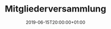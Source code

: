 ---
title: "Mitgliederversammlung"
publishdate: 2017-09-30
date: 2019-06-15T20:00:00+01:00
location: gleis
draft: false
outputs:
- html
- calendar
---